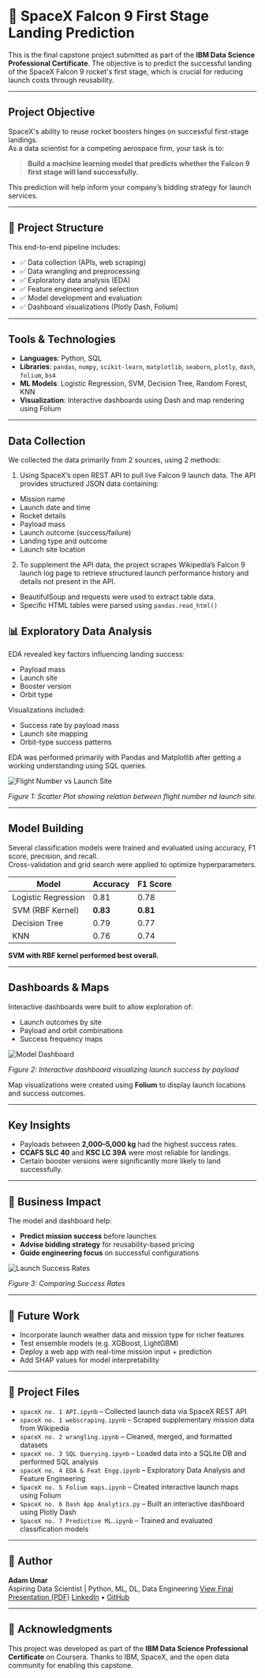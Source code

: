 # 🚀 SpaceX Falcon 9 First Stage Landing Prediction

This is the final capstone project submitted as part of the **IBM Data Science Professional Certificate**. The objective is to predict the successful landing of the SpaceX Falcon 9 rocket's first stage, which is crucial for reducing launch costs through reusability.

---

## Project Objective

SpaceX's ability to reuse rocket boosters hinges on successful first-stage landings.  
As a data scientist for a competing aerospace firm, your task is to:

> **Build a machine learning model that predicts whether the Falcon 9 first stage will land successfully.**

This prediction will help inform your company’s bidding strategy for launch services.

---

## 📁 Project Structure

This end-to-end pipeline includes:
- ✅ Data collection (APIs, web scraping)
- ✅ Data wrangling and preprocessing
- ✅ Exploratory data analysis (EDA)
- ✅ Feature engineering and selection
- ✅ Model development and evaluation
- ✅ Dashboard visualizations (Plotly Dash, Folium)

---

## Tools & Technologies

- **Languages**: Python, SQL  
- **Libraries**: `pandas`, `numpy`, `scikit-learn`, `matplotlib`, `seaborn`, `plotly`, `dash`, `folium`, `bs4`  
- **ML Models**: Logistic Regression, SVM, Decision Tree, Random Forest, KNN  
- **Visualization**: Interactive dashboards using Dash and map rendering using Folium

---

## Data Collection

We collected the data primarily from 2 sources, using 2 methods:

1. Using SpaceX’s open REST API to pull live Falcon 9 launch data. The API provides structured JSON data containing:
- Mission name
- Launch date and time
- Rocket details
- Payload mass
- Launch outcome (success/failure)
- Landing type and outcome
- Launch site location

2. To supplement the API data, the project scrapes Wikipedia’s Falcon 9 launch log page to retrieve structured launch performance history and details not present in the API.
- BeautifulSoup and requests were used to extract table data.
- Specific HTML tables were parsed using `pandas.read_html()`

## 📊 Exploratory Data Analysis

EDA revealed key factors influencing landing success:
- Payload mass
- Launch site
- Booster version
- Orbit type

Visualizations included:
- Success rate by payload mass
- Launch site mapping
- Orbit-type success patterns

EDA was performed primarily with Pandas and Matplotlib after getting a working understanding using SQL queries.

![Flight Number vs Launch Site](figures/Flight-number-vs-Launch-Site.png)

*Figure 1: Scatter Plot showing relation between flight number nd launch site.*

---

## Model Building

Several classification models were trained and evaluated using accuracy, F1 score, precision, and recall.  
Cross-validation and grid search were applied to optimize hyperparameters.

| Model              | Accuracy | F1 Score |
|-------------------|----------|----------|
| Logistic Regression | 0.81     | 0.78     |
| SVM (RBF Kernel)   | **0.83** | **0.81** |
| Decision Tree      | 0.79     | 0.77     |
| KNN                | 0.76     | 0.74     |

**SVM with RBF kernel performed best overall.**

---

## Dashboards & Maps

Interactive dashboards were built to allow exploration of:
- Launch outcomes by site
- Payload and orbit combinations
- Success frequency maps

![Model Dashboard](figures/Dashboard.png)

*Figure 2: Interactive dashboard visualizing launch success by payload*

Map visualizations were created using **Folium** to display launch locations and success outcomes.

---

## Key Insights

- Payloads between **2,000–5,000 kg** had the highest success rates.
- **CCAFS SLC 40** and **KSC LC 39A** were most reliable for landings.
- Certain booster versions were significantly more likely to land successfully.

---

## 🚀 Business Impact

The model and dashboard help:
- **Predict mission success** before launches
- **Advise bidding strategy** for reusability-based pricing
- **Guide engineering focus** on successful configurations

![Launch Success Rates](figures/Success-Rate.png)

*Figure 3: Comparing Success Rates*

---

## 📌 Future Work

- Incorporate launch weather data and mission type for richer features
- Test ensemble models (e.g. XGBoost, LightGBM)
- Deploy a web app with real-time mission input + prediction
- Add SHAP values for model interpretability

---

## 🧾 Project Files

- `spaceX no. 1 API.ipynb` – Collected launch data via SpaceX REST API  
- `spaceX no. 1 webscraping.ipynb` – Scraped supplementary mission data from Wikipedia  
- `spaceX no. 2 wrangling.ipynb` – Cleaned, merged, and formatted datasets  
- `spaceX no. 3 SQL Querying.ipynb` – Loaded data into a SQLite DB and performed SQL analysis  
- `spaceX no. 4 EDA & Feat Engg.ipynb` – Exploratory Data Analysis and Feature Engineering  
- `SpaceX no. 5 Folium maps.ipynb` – Created interactive launch maps using Folium  
- `SpaceX no. 6 Dash App Analytics.py` – Built an interactive dashboard using Plotly Dash  
- `SpaceX no. 7 Predictive ML.ipynb` – Trained and evaluated classification models

---

## 👤 Author

**Adam Umar**  
Aspiring Data Scientist | Python, ML, DL, Data Engineering
[View Final Presentation (PDF)](SpaceX%20Predictive%20Analysis%20Findings%20Report.pdf)
[LinkedIn](https://www.linkedin.com/in/muhammad-adam-umar-26baaa2b5/) • [GitHub](https://github.com/MAdamUmar/)

---

## 📜 Acknowledgments

This project was developed as part of the **IBM Data Science Professional Certificate** on Coursera. Thanks to IBM, SpaceX, and the open data community for enabling this capstone.
